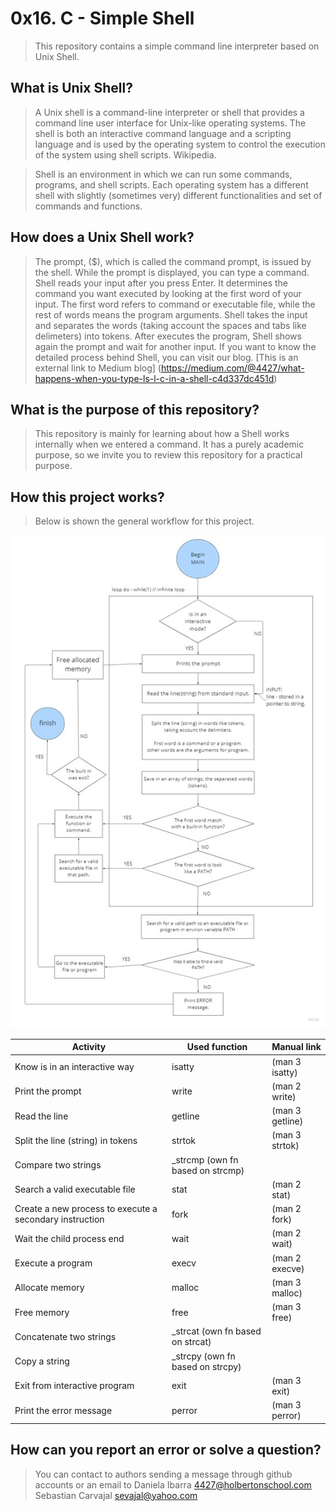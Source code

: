 # 0x16. C - Simple Shell
> This repository contains a simple command line interpreter based on Unix Shell.

## What is Unix Shell?
> A Unix shell is a command-line interpreter or shell that provides a command line user interface for Unix-like operating systems. The shell is both an interactive command language and a scripting language and is used by the operating system to control the execution of the system using shell scripts. Wikipedia.

> Shell is an environment in which we can run some commands, programs, and shell scripts.  Each operating system has a different shell with slightly (sometimes very) different functionalities and set of commands and functions.

## How does a Unix Shell work?
> The prompt, ($), which is called the command prompt, is issued by the shell. While the prompt is displayed, you can type a command.
> Shell reads your input after you press Enter. It determines the command you want executed by looking at the first word of your input. The first word refers to command or executable file, while the rest of words means the program arguments. Shell takes the input and separates the words (taking account the spaces and tabs like delimeters) into tokens. After executes the program, Shell shows again the prompt and wait for another input.
> If you want to know the detailed process behind Shell, you can visit our blog.
[This is an external link to Medium blog] (https://medium.com/@4427/what-happens-when-you-type-ls-l-c-in-a-shell-c4d337dc451d)

## What is the purpose of this repository?
> This repository is mainly for learning about how a Shell works internally when we entered a command. It has a purely academic purpose, so we invite you to review this repository for a practical purpose.

## How this project works?
> Below is shown the general workflow for this project.

<img src="https://github.com/DanielaIH/simple_shell/blob/466a9865316e0a0feceaaa78dcf585539bf4194b/workflow.jpg" alt="My image"/>

| Activity  | Used function | Manual link |
| ------------- | ------------- | ------------- |
| Know is in an interactive way	| isatty	| (man 3 isatty) |
| Print the prompt	| write	| (man 2 write) |
| Read the line	| getline	| (man 3 getline) |
| Split the line (string) in tokens	 | strtok | (man 3 strtok) |
| Compare two strings | _strcmp (own fn based on strcmp) |
| Search a valid executable file	 | stat 	| (man 2 stat) |
| Create a new process to execute a secondary instruction | fork  | (man 2 fork) |
| Wait the child process end  | wait  | (man 2 wait) |
| Execute a program  | execv  | (man 2 execve) |
| Allocate memory  | malloc  | (man 3 malloc) |
| Free memory  | free  | (man 3 free) |
| Concatenate two strings | _strcat (own fn based on strcat) |	
| Copy a string	| _strcpy (own fn based on strcpy) |
| Exit from interactive program | exit  | (man 3 exit) |
| Print the error message | perror | (man 3 perror) |

## How can you report an error or solve a question?
> You can contact to authors sending a message through github accounts or an email to Daniela Ibarra <4427@holbertonschool.com> Sebastian Carvajal <sevajal@yahoo.com>
